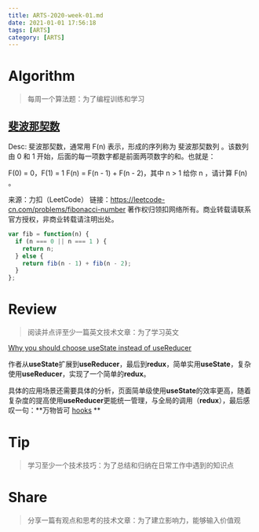 ```yaml
---
title: ARTS-2020-week-01.md
date: 2021-01-01 17:56:18
tags: [ARTS]
category: [ARTS]
---
```




# Algorithm

> 每周一个算法题：为了编程训练和学习

## [斐波那契数](https://leetcode-cn.com/problems/fibonacci-number/)

Desc: 斐波那契数，通常用 F(n) 表示，形成的序列称为 斐波那契数列 。该数列由 0 和 1 开始，后面的每一项数字都是前面两项数字的和。也就是：

F(0) = 0，F(1) = 1
F(n) = F(n - 1) + F(n - 2)，其中 n > 1
给你 n ，请计算 F(n) 。

来源：力扣（LeetCode）
链接：https://leetcode-cn.com/problems/fibonacci-number
著作权归领扣网络所有。商业转载请联系官方授权，非商业转载请注明出处。



```js
var fib = function(n) {
  if (n === 0 || n === 1 ) {
    return n;
  } else {
    return fib(n - 1) + fib(n - 2);
  }
};
```



# Review

> 阅读并点评至少一篇英文技术文章：为了学习英文

[Why you should choose useState instead of useReducer](https://medium.com/free-code-camp/why-you-should-choose-usestate-instead-of-usereducer-ffc80057f815)

作者从**useState**扩展到**useReducer**，最后到**redux**，简单实用**useState**，复杂使用**useReducer**，实现了一个简单的**redux**。

具体的应用场景还需要具体的分析，页面简单级使用**useState**的效率更高，随着复杂度的提高使用**useReducer**更能统一管理，与全局的调用（**redux**），最后感叹一句：**万物皆可 [hooks](https://reactjs.org/docs/hooks-intro.html) **





# Tip

> 学习至少一个技术技巧：为了总结和归纳在日常工作中遇到的知识点







# Share

> 分享一篇有观点和思考的技术文章：为了建立影响力，能够输入价值观